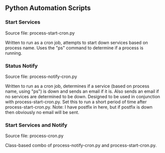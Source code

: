 ## Python Automation Scripts

### Start Services

Source file: process-start-cron.py

Written to run as a cron job, attempts to start down services based on process name. Uses the "ps" command to determine if a process is running.

### Status Notify

Source file: process-notify-cron.py

Written to run as a cron job, determines if a service (based on process name, using "ps") is down and sends an email if it is. Also sends an email if no services are determined to be down. Designed to be used in conjunction with process-start-cron.py. Set this to run a short period of time after process-start-cron.py. Note: I have postfix in here, but if postfix is down then obviously no email will be sent.

### Start Services and Notify

Source file: process-cron.py

Class-based combo of process-notify-cron.py and process-start-cron.py.